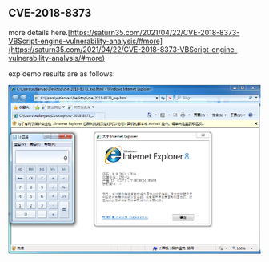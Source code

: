## CVE-2018-8373


more details here.[https://saturn35.com/2021/04/22/CVE-2018-8373-VBScript-engine-vulnerability-analysis/#more](https://saturn35.com/2021/04/22/CVE-2018-8373-VBScript-engine-vulnerability-analysis/#more)

exp demo results are as follows:

![1](1.png)
